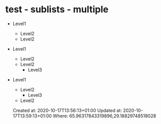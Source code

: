 # test - sublists - multiple

* Level1
	* Level2
	* Level2
* Level1
	* Level2
	* Level2
		* Level3
* Level1
	* Level2
		* Level3
	* Level2

    Created at: 2020-10-17T13:56:13+01:00
    Updated at: 2020-10-17T13:59:13+01:00
    Where: 65.96317843319896,29.18829748518028

